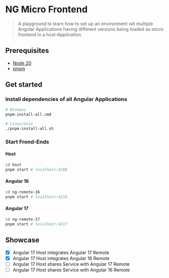 # NG Micro Frontend

> A playground to learn how to set up an environment wit multiple Angular Applications having different versions being loaded as micro frontend in a host-Application.

## Prerequisites

- [Node 20](https://nodejs.org/dist/v20.10.0/)
- [pnpm](pnpm.io)

## Get started

### Install dependencies of all Angular Applications

```bash
# Windows
pnpm-install-all.cmd

# Linux/Unix
./pnpm-install-all.sh
```

### Start Frond-Ends

#### Host

```bash
cd host
pnpm start # localhost:4200
```

#### Angular 16

```bash
cd ng-remote-16
pnpm start # localhost:4216
```

#### Angular 17

```bash
cd ng-remote-17
pnpm start # localhost:4217
```

## Showcase

- [x] Angular 17 Host integrates Angular 17 Remote
- [x] Angular 17 Host integrates Angular 16 Remote
- [ ] Angular 17 Host shares Service with Angular 17 Remote
- [ ] Angular 17 Host shares Service with Angular 16 Remote
